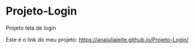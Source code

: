 # Projeto-Login
 Projeto tela de login

 Este é o link do meu projeto: https://anajulialeite.github.io/Projeto-Login/

